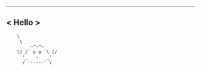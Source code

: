  _______________
< Hello >
 ---------------
        \
         \
            _~^~^~_
        \) /  o o  \ (/
          '_   -   _'
          / '-----' \
